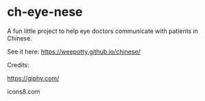 # ch-eye-nese

A fun little project to help eye doctors communicate with patients in Chinese.

See it here: https://weepotty.github.io/chinese/

Credits:

https://giphy.com/

icons8.com
